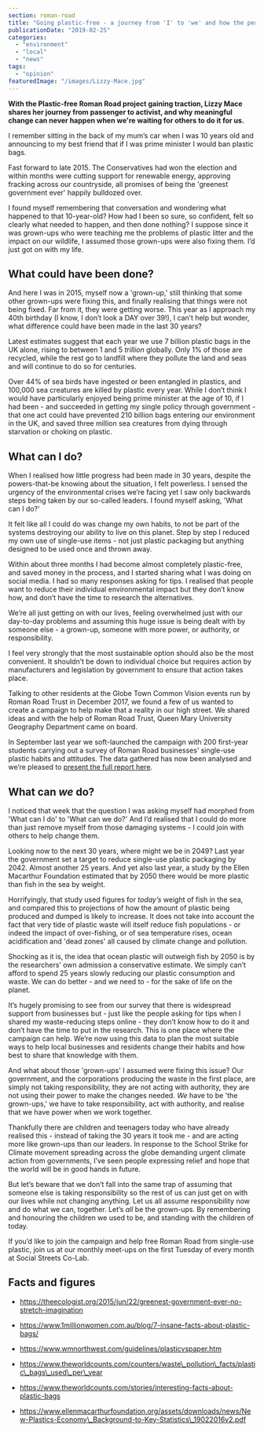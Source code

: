 ```yaml
---
section: roman-road
title: "Going plastic-free - a journey from 'I' to 'we' and how the personal becomes the political"
publicationDate: "2019-02-25"
categories: 
  - "environment"
  - "local"
  - "news"
tags: 
  - "opinion"
featuredImage: "/images/Lizzy-Mace.jpg"
---
```


**With the Plastic-free Roman Road project gaining traction, Lizzy Mace shares her journey from passenger to activist, and why meaningful change can never happen when we're waiting for others to do it for us.**

I remember sitting in the back of my mum’s car when I was 10 years old and announcing to my best friend that if I was prime minister I would ban plastic bags.

Fast forward to late 2015. The Conservatives had won the election and within months were cutting support for renewable energy, approving fracking across our countryside, all promises of being the 'greenest government ever' happily bulldozed over.

I found myself remembering that conversation and wondering what happened to that 10-year-old? How had I been so sure, so confident, felt so clearly what needed to happen, and then done nothing? I suppose since it was grown-ups who were teaching me the problems of plastic litter and the impact on our wildlife, I assumed those grown-ups were also fixing them. I’d just got on with my life.  

## What could have been done?  

And here I was in 2015, myself now a 'grown-up,' still thinking that some other grown-ups were fixing this, and finally realising that things were not being fixed. Far from it, they were getting worse. This year as I approach my 40th birthday (I know, I don’t look a DAY over 39!), I can’t help but wonder, what difference could have been made in the last 30 years?

Latest estimates suggest that each year we use 7 billion plastic bags in the UK alone, rising to between 1 and 5 _trillion_ globally. Only 1% of those are recycled, while the rest go to landfill where they pollute the land and seas and will continue to do so for centuries.

Over 44% of sea birds have ingested or been entangled in plastics, and 100,000 sea creatures are killed by plastic every year. While I don’t think I would have particularly enjoyed being prime minister at the age of 10, if I had been - and succeeded in getting my single policy through government - that one act could have prevented 210 billion bags entering our environment in the UK, and saved three million sea creatures from dying through starvation or choking on plastic.  

## What can I do?  

When I realised how little progress had been made in 30 years, despite the powers-that-be knowing about the situation, I felt powerless. I sensed the urgency of the environmental crises we’re facing yet I saw only backwards steps being taken by our so-called leaders. I found myself asking, 'What can I do?'  

It felt like all I could do was change my own habits, to not be part of the systems destroying our ability to live on this planet. Step by step I reduced my own use of single-use items - not just plastic packaging but anything designed to be used once and thrown away.  

Within about three months I had become almost completely plastic-free, and saved money in the process, and I started sharing what I was doing on social media. I had so many responses asking for tips. I realised that people want to reduce their individual environmental impact but they don’t know how, and don’t have the time to research the alternatives.

We’re all just getting on with our lives, feeling overwhelmed just with our day-to-day problems and assuming this huge issue is being dealt with by someone else - a grown-up, someone with more power, or authority, or responsibility.  

I feel very strongly that the most sustainable option should also be the most convenient. It shouldn’t be down to individual choice but requires action by manufacturers and legislation by government to ensure that action takes place.  

Talking to other residents at the Globe Town Common Vision events run by Roman Road Trust in December 2017, we found a few of us wanted to create a campaign to help make that a reality in our high street. We shared ideas and with the help of Roman Road Trust, Queen Mary University Geography Department came on board.

In September last year we soft-launched the campaign with 200 first-year students carrying out a survey of Roman Road businesses’ single-use plastic habits and attitudes. The data gathered has now been analysed and we’re pleased to [present the full report here](https://romanroadlondon.com/wp-content/uploads/2019/02/Roman-Road-plastics-report.pdf).  

## What can _we_ do?  

I noticed that week that the question I was asking myself had morphed from 'What can I do' to 'What can we do?' And I’d realised that I could do more than just remove myself from those damaging systems - I could join with others to help change them.  

Looking now to the next 30 years, where might we be in 2049? Last year the government set a target to reduce single-use plastic packaging by 2042. Almost another 25 years. And yet also last year, a study by the Ellen Macarthur Foundation estimated that by 2050 there would be more plastic than fish in the sea by weight.

Horrifyingly, that study used figures for _today’s_ weight of fish in the sea, and compared this to projections of how the amount of plastic being produced and dumped is likely to increase. It does not take into account the fact that very tide of plastic waste will itself reduce fish populations - or indeed the impact of over-fishing, or of sea temperature rises, ocean acidification and 'dead zones' all caused by climate change and pollution.

Shocking as it is, the idea that ocean plastic will outweigh fish by 2050 is by the researchers’ own admission a conservative estimate. We simply can’t afford to spend 25 years slowly reducing our plastic consumption and waste. We can do better - and we need to - for the sake of life on the planet.  

It’s hugely promising to see from our survey that there is widespread support from businesses but - just like the people asking for tips when I shared my waste-reducing steps online - they don’t know how to do it and don’t have the time to put in the research. This is one place where the campaign can help. We’re now using this data to plan the most suitable ways to help local businesses and residents change their habits and how best to share that knowledge with them.  

And what about those 'grown-ups' I assumed were fixing this issue? Our government, and the corporations producing the waste in the first place, are simply not taking responsibility, they are not acting with authority, they are not using their power to make the changes needed. _We_ have to be 'the grown-ups,' we have to take responsibility, act with authority, and realise that we have power when we work together.  

Thankfully there are children and teenagers today who have already realised this - instead of taking the 30 years it took me - and are acting more like grown-ups than our leaders. In response to the School Strike for Climate movement spreading across the globe demanding urgent climate action from governments, I’ve seen people expressing relief and hope that the world will be in good hands in future.

But let’s beware that we don’t fall into the same trap of assuming that someone else is taking responsibility so the rest of us can just get on with our lives while not changing anything. Let us all assume responsibility now and do what we can, together. Let’s _all_ be the grown-ups. By remembering and honouring the children we used to be, and standing with the children of today.

If you’d like to join the campaign and help free Roman Road from single-use plastic, join us at our monthly meet-ups on the first Tuesday of every month at Social Streets Co-Lab.

## Facts and figures

- https://theecologist.org/2015/jun/22/greenest-government-ever-no-stretch-imagination

- https://www.1millionwomen.com.au/blog/7-insane-facts-about-plastic-bags/

- https://www.wmnorthwest.com/guidelines/plasticvspaper.htm

- https://www.theworldcounts.com/counters/waste\_pollution\_facts/plastic\_bags\_used\_per\_year

- https://www.theworldcounts.com/stories/interesting-facts-about-plastic-bags

- https://www.ellenmacarthurfoundation.org/assets/downloads/news/New-Plastics-Economy\_Background-to-Key-Statistics\_19022016v2.pdf

